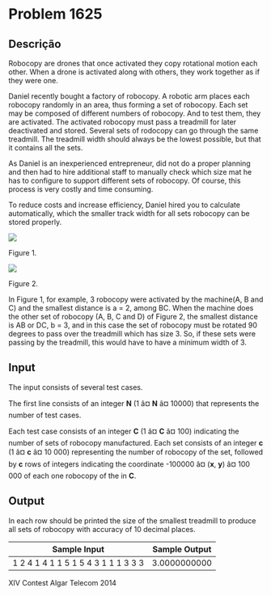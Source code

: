 # Problem 1625

Descrição
----------

Robocopy are drones that once activated they copy rotational motion each other. When a drone is activated along with others, they work together as if they were one.

Daniel recently bought a factory of robocopy. A robotic arm places each robocopy randomly in an area, thus forming a set of robocopy. Each set may be composed of different numbers of robocopy. And to test them, they are activated. The activated robocopy must pass a treadmill for later deactivated and stored. Several sets of rodocopy can go through the same treadmill. The treadmill width should always be the lowest possible, but that it contains all the sets.

As Daniel is an inexperienced entrepreneur, did not do a proper planning and then had to hire additional staff to manually check which size mat he has to configure to support different sets of robocopy. Of course, this process is very costly and time consuming.

To reduce costs and increase efficiency, Daniel hired you to calculate automatically, which the smaller track width for all sets robocopy can be stored properly.

![](https://resources.beecrowd.com/gallery/images/problems/UOJ_1625_a.png)

Figure 1.

  

![](https://resources.beecrowd.com/gallery/images/problems/UOJ_1625_b.png)

Figure 2.

  

In Figure 1, for example, 3 robocopy were activated by the machine(A, B and C) and the smallest distance is a = 2, among BC. When the machine does the other set of robocopy (A, B, C and D) of Figure 2, the smallest distance is AB or DC, b = 3, and in this case the set of robocopy must be rotated 90 degrees to pass over the treadmill which has size 3. So, if these sets were passing by the treadmill, this would have to have a minimum width of 3.

Input
-----

The input consists of several test cases.

The first line consists of an integer **N** (1 â¤ **N** â¤ 10000) that represents the number of test cases.

Each test case consists of an integer **C** (1 â¤ **C** â¤ 100) indicating the number of sets of robocopy manufactured. Each set consists of an integer **c** (1 â¤ **c** â¤ 10 000) representing the number of robocopy of the set, followed by **c** rows of integers indicating the coordinate -100000 â¤ (**x**, **y**) â¤ 100 000 of each one robocopy of the in **C**.

Output
------

In each row should be printed the size of the smallest treadmill to produce all sets of robocopy with accuracy of 10 decimal places.


| Sample Input | Sample Output |
| --- | --- |
| 1  2 4 1 4 1 1 5 1 5 4 3 1 1  1 3 3 3 | 3.0000000000 |

XIV Contest Algar Telecom 2014

